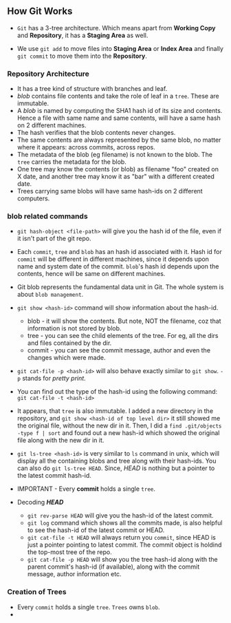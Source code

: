 ## How Git Works

* `Git` has a 3-tree architecture. Which means apart from **Working Copy** and **Repository**, it has a **Staging Area** as well.

* We use `git add` to move files into **Staging Area** or **Index Area** and finally `git commit` to move them into the **Repository**.

### Repository Architecture

* It has a tree kind of structure with branches and leaf.
* *blob* contains file contents and take the role of leaf in a `tree`. These are immutable.
* A *blob* is named by computing the SHA1 hash id of its size and contents. Hence a file with same name and same contents, will have a same hash on 2 different machines.
* The hash verifies that the blob contents never changes.
* The same contents are always represented by the same blob, no matter where it appears: across commits, across repos.
* The metadata of the blob (eg filename) is not known to the blob. The `tree` carries the metadata for the blob.
* One tree may know the contents (or blob) as filename "foo" created on X date, and another tree may know it as "bar" with a different created date.
* Trees carrying same blobs will have same hash-ids on 2 different computers.

### blob related commands

* `git hash-object <file-path>` will give you the hash id of the file, even if it isn't part of the git repo.
* Each `commit`, `tree` and `blob` has an hash id associated with it. Hash id for `commit` will be different in different machines, since it depends upon name and system date of the commit. `blob`'s hash id depends upon the contents, hence will be same on different machines.
* Git blob represents the fundamental data unit in Git. The whole system is about `blob management`.
* `git show <hash-id>` command will show information about the hash-id.
  * blob - it will show the contents. But note, NOT the filename, coz that information is not stored by blob.
  * tree - you can see the child elements of the tree. For eg, all the dirs and files contained by the dir.
  * commit - you can see the commit message, author and even the changes which were made.

* `git cat-file -p <hash-id>` will also behave exactly similar to `git show`. `-p` stands for *pretty print*.
* You can find out the type of the hash-id using the following command: `git cat-file -t <hash-id>`
* It appears, that `tree` is also immutable. I added a new directory in the repository, and `git show <hash-id of top level dir>` it still showed me the original file, without the new dir in it. Then, I did a `find .git/objects -type f | sort` and  found out a new hash-id which showed the original file along with the new dir in it.

* `git ls-tree <hash-id>` is very similar to `ls` command in unix, which will display all the containing blobs and tree along with their hash-ids. You can also do `git ls-tree HEAD`. Since, *HEAD* is nothing but a pointer to the latest commit hash-id.
* IMPORTANT - Every **commit** holds a single `tree`.

* Decoding ***HEAD***
  * `git rev-parse HEAD` will give you the hash-id of the latest commit.
  * `git log` command which shows all the commits made, is also helpful to see the hash-id of the latest commit or HEAD.
  * `git cat-file -t HEAD` will always return you `commit`, since HEAD is just a pointer pointing to latest commit. The commit object is holdind the top-most tree of the repo.
  * `git cat-file -p HEAD` will show you the tree hash-id along with the parent commit's hash-id (if available), along with the commit message, author information etc.

### Creation of Trees

* Every `commit` holds a single `tree`. `Trees` owns `blob`.
* 
